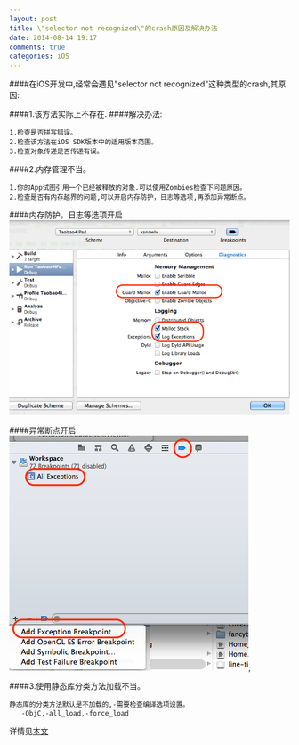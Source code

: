 ```yaml
---
layout: post
title: \"selector not recognized\"的crash原因及解决办法
date: 2014-08-14 19:17
comments: true
categories: iOS
---
```


####在iOS开发中,经常会遇见"selector not recognized"这种类型的crash,其原因:

####1.该方法实际上不存在.
####解决办法:
    
    1.检查是否拼写错误。
    2.检查该方法在iOS SDK版本中的适用版本范围。
    3.检查对象传递是否传递有误。

####2.内存管理不当。
  
    1.你的App试图引用一个已经被释放的对象.可以使用Zombies检查下问题原因。
    2.检查是否有内存越界的问题,可以开启内存防护，日志等选项,再添加异常断点。
    
####内存防护，日志等选项开启
![image](/images/post/2014-08-14-selector-not-recognized-fix/memory_option.png)

####异常断点开启
![image](/images/post/2014-08-14-selector-not-recognized-fix/exceptions_breakpoint.png);

####3.使用静态库分类方法加载不当。

    静态库的分类方法默认是不加载的,-需要检查编译选项设置。
       -ObjC,-all_load,-force_load 
  
  详情见[本文](http://ksnowlv.github.io/blog/2014/08/12/xcode-zhi-forceload/)
   
 
    
